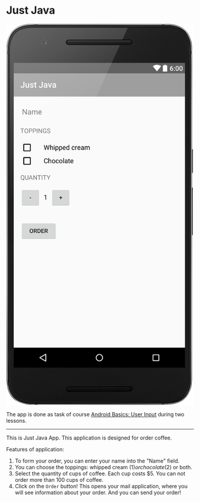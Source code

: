 # Just Java

![](https://github.com/Liza-S/Android-Development-for-Beginners-by-Udacity/blob/master/Lesson2/JustJava/Screenshots/app.png)

The app is done as task of course [Android Basics: User Input](https://www.udacity.com/course/android-development-for-beginners--ud837) during two lessons.

-----------------
This is Just Java App. This application is designed for order coffee. 

Features of application:

1. To form your order, you can enter your name into the "Name" field.
2. You can choose the toppings: whipped cream ($1) or chocolate ($2) or both.
3. Select the quantity of cups of coffee. Each cup costs $5. You can not order more than 100 cups of coffee.
4. Click on the `Order` button! This opens your mail application, where you will see information about your order. And you can send your order!
